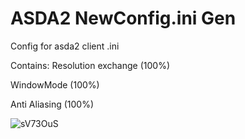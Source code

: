 # ASDA2 NewConfig.ini Gen
Config for asda2 client .ini

Contains:
Resolution exchange (100%)

WindowMode (100%)

Anti Aliasing (100%)

![sV73OuS](https://user-images.githubusercontent.com/79727598/109391548-6d8a4c00-78f6-11eb-948f-27cbc07efd4b.png)
